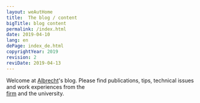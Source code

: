 ```yaml
---
layout: weAutHome
title:  The blog / content
bigTitle: blog content
permalink: /index.html
date: 2019-04-10
lang: en
dePage: index_de.html 
copyrightYear: 2019
revision: 2
reviDate: 2019-04-13
---
```

Welcome at 
[Albrecht](https://a-weinert.de/ "Prof. Dr.-Ing. Albrecht Weinert")'s
blog. Please find publications, tips, technical issues and work experiences 
from the  
[firm](https://weinert-automation.de/ "weinert-automation - Entwicklung Dienste Beratung") and the university.
